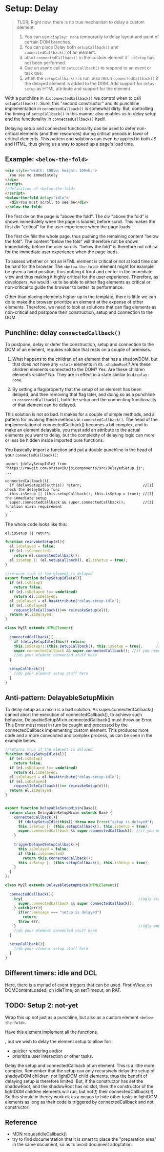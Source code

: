 # Setup: Delay

> TLDR; Right now, there is no true mechanism to delay a custom element.
> 1. You can use `display: none` temporarily to delay layout and paint of certain DOM branches.
> 2. You can place 
Delay both `setupCallback()` and `connectedCallback()` of an element.
> 1. abort `connectedCallback()` in the custom element if `.isSetup` has not been performed.
> 2. Que an async call to `setupCallback()` to respond to an event or task que.
> 3. when the `setupCallback()` is run, also rerun `connectedCallback()` 
>    if the delayed element is added to the DOM.
> Add support for `delay-setup` as HTML attribute and support for the element 

With a punchline in `disconnectedCallback()` we control when to call `setupCallback()`.
Sure, this "second constructor" and its punchline implementation in `connectedCallback()` is somewhat dirty.
But, controlling the timing of `setupCallback()` in this manner also enables us to *delay* 
setup and the functionality in `connectedCallback()` itself.
 
Delaying setup and connected functionality can be used to defer non-critical elements 
(and their resources) during critical periods in favor of critical elements.
This pattern and solutions can even be applied in both JS and HTML, thus 
giving us a way to speed up a page's load time.

## Example: `<below-the-fold>`

```html
<div style="width: 100vw; height: 100vh;">
  You see me immediately
</div>
<script>
//definition of <below-the-fold>
</script>
<below-the-fold delay="idle">
  <div>You must scroll to see me</div>
</below-the-fold>
```
The first div on the page is "above the fold".
The div "above the fold" is shown immediately when the page is loaded, before scroll. 
This makes the first div "critical" for the user experience when the page loads. 

The first div fills the whole page, thus pushing the remaining content "below the fold".
The content "below the fold" will therefore not be shown immediately, before the user scrolls.
"below the fold" is therefore not critical for the immediate user experience when the page loads.

To assess whether or not an HTML element is critical or not at load time can be hard for the browser.
The `<below-the-fold>` element might for example be given a fixed position, thus 
putting it front and center in the immediate view and thus making it highly critical for the user experience.
Therefore, as developers, we would like to be able to either flag elements as critical or non-critical
to guide the browser to better its performance.

Other than placing elements higher up in the template, 
there is little we can do to make the browser prioritize an element at the expense of other elements.
Therefore, we need to look at solutions that can flag elements as non-critical and
postpone their construction, setup and connection to the DOM.
 
## Punchline: delay `connectedCallback()`

To postpone, delay or defer the construction, setup and connection to the DOM of an element,
requires solution that rests on a couple of premises.

1. What happens to the children of an element that has a shadowDOM, but 
   that does *not* have any `<slot>` elements in its `.shadowRoot`?
   Are these children elements connected to the DOM? Yes.
   Are these children elements visible? No. They are in effect in a state similar to `display: none`.
   
2. By setting a flag/property that the setup of an element has been delayed, and 
   then removing that flag later, and doing so as a punchline in `connectedCallback()`,
   both the setup and the connecting functionality of that element can be delayed.

This solution is not so bad. It makes for a couple of simple methods, and 
a pattern for invoking these methods in `connectedCallback()`.
The head of the implementation of connectedCallback() becomes a bit complex,
and to make an element delayable, you must add an attribute to the actual elements you want to delay,
but the complexity of delaying logic can more or less be hidden inside imported pure functions.

You basically import a function and put a double punchline in the head of your `connectedCallback()`:
```
import {delaySetupIdle} from "https://rawgit.com/orstavik/joicomponents/src/DelayedSetup.js";
...

connectedCallback(){
  if (delaySetupIdle(this)) return;                            //[1] check the delaySetup func
  this.isSetup || (this.setupCallback(), this.isSetup = true); //[2] the immediate setup
  super.connectedCallback && super.connectedCallback();        //[3] function mixin requirement
  ...
}
```
The whole code looks like this:

`el.isSetup || return;`
 
```javascript
function reinvokeSetup(el){
  el.isDelayed = false;
  if (el.isConnected) 
    return el.connectedCallback();
  el.isSetup || (el.setupCallback(), el.isSetup = true);  
}
                                                                                   
//returns true if the element is delayed
export function delaySetupIdle(el){
  if (el.isSetup)
    return false;
  if (el.isDelayed !== undefined)
    return el.isDelayed;
  el.isDelayed = el.hasAttribute("delay-setup-idle");
  if (el.isDelayed)
    requestIdleCallback(()=> reinvokeSetup(el));
  return el.isDelayed;
}

class MyEl extends HTMLElement{
                                                                                        
  connectedCallback(){
    if (delaySetupIdle(this)) return;                                 //[1]
    this.isSetup?1:(this.setupCallback(), this.isSetup = true);      //[2]
    super.connectedCallback && super.connectedCallback(); //if you need, do super.connectedCallback here
    //do your element connected stuff here
  }
  
  setupCallback(){
    //do your element setup stuff here
  }
}
```

## Anti-pattern: DelayableSetupMixin
To delay setup as a mixin is a bad solution.
As super.connectedCallback() cannot abort the execution of connectedCallback(),
to achieve such behavior, DelayableSetupMixin.connectedCallback() must throw an Error.
This Error must must in turn be caught and processed by the connectedCallback implementing 
custom element.
This produces more code and a more convoluted and complex process, as can be seen in the example below.

```javascript
//returns true if the element is delayed
function delaySetupIdle(el){
  if (el.isSetup)
    return false;
  if (el.isDelayed !== undefined)
    return el.isDelayed;
  el.isDelayed = el.hasAttribute("delay-setup-idle");
  if (el.isDelayed)
    requestIdleCallback(()=> reinvokeSetup(el));
  return el.isDelayed;
}


export function DelayableSetupMixin(Base){
  return class DelayableSetupMixin extends Base {
    connectedCallback(){
      if (delaySetupIdle(this)) throw new Error("setup is delayed");
      this.isSetup || (this.setupCallback(), this.isSetup = true);
      super.connectedCallback && super.connectedCallback(); //if you need, do super.connectedCallback here
    }
    
    triggerDelayedSetupCallback(){
      this.isDelayed = false;
      if (this.isConnected) 
        return this.connectedCallback();
      this.isSetup || (this.setupCallback(), this.isSetup = true);  
    }
  }
};

class MyEl extends DelayableSetupMixin(HTMLElement){
                                                                                        
  connectedCallback(){
    try{                                                     //ugly starts
      super.connectedCallback && super.connectedCallback();
    } catch(err){
      if(err.message === "setup is delayed")
        return;
      throw err;
    }                                                        //ugly ends
    //do your element connected stuff here
  }
  
  setupCallback(){
    //do your element setup stuff here
  }
}
```

## Different timers: idle and DCL

Here, there is a myriad of event triggers that can be used. FirstInView, on DOMContentLoaded, on idleTime,
on setTimeout, on RAF.

## TODO: Setup 2: not-yet
Wrap this up not just as a punchline, but also as a custom element `<below-the-fold>`.

Have this element implement all the functions.

, but we wish to delay the element setup to allow for:
   * quicker rendering and/or 
   * prioritize user interaction or other tasks.
 
Delay the setup and connectedCallback of an element. This is a little more complex. 
Remember that the setup can only recursively delay the setup of shadowDOM children, 
not lightDOM child elements, thus the benefit of delaying setup is therefore limited.
But, if the constructor has set the shadowRoot, and the shadowRoot has no slot, 
then the constructor of the lightDOM children elements will run, but not(!) their connectedCallback(!!).
So this should in theory work ok as a means to hide other tasks in lightDOM elements as long as 
their code is triggered by connectedCallback and not constructor!

## Reference
 * MDN requestIdleCallback()
 * try to find documentation that it is smart to place the "preparation area" in the same document, 
 so as to avoid document adoptation.

